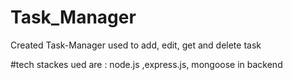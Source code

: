 # Task_Manager

Created Task-Manager used to add, edit, get and delete task

 #tech stackes ued are : node.js ,express.js, mongoose in backend
 
